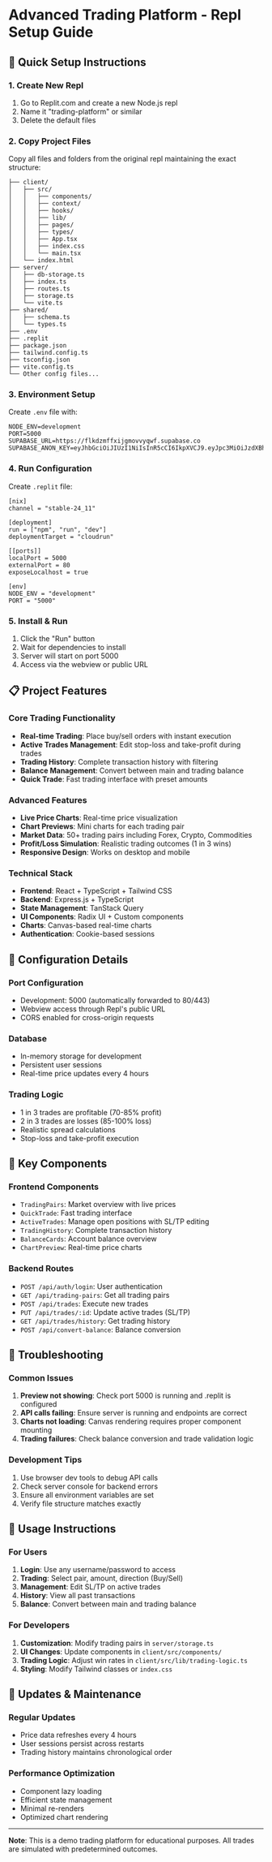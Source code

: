 
# Advanced Trading Platform - Repl Setup Guide

## 🚀 Quick Setup Instructions

### 1. Create New Repl
1. Go to Replit.com and create a new Node.js repl
2. Name it "trading-platform" or similar
3. Delete the default files

### 2. Copy Project Files
Copy all files and folders from the original repl maintaining the exact structure:

```
├── client/
│   ├── src/
│   │   ├── components/
│   │   ├── context/
│   │   ├── hooks/
│   │   ├── lib/
│   │   ├── pages/
│   │   ├── types/
│   │   ├── App.tsx
│   │   ├── index.css
│   │   └── main.tsx
│   └── index.html
├── server/
│   ├── db-storage.ts
│   ├── index.ts
│   ├── routes.ts
│   ├── storage.ts
│   └── vite.ts
├── shared/
│   ├── schema.ts
│   └── types.ts
├── .env
├── .replit
├── package.json
├── tailwind.config.ts
├── tsconfig.json
├── vite.config.ts
└── Other config files...
```

### 3. Environment Setup
Create `.env` file with:
```
NODE_ENV=development
PORT=5000
SUPABASE_URL=https://flkdzmffxijgmovvyqwf.supabase.co
SUPABASE_ANON_KEY=eyJhbGciOiJIUzI1NiIsInR5cCI6IkpXVCJ9.eyJpc3MiOiJzdXBhYmFzZSIsInJlZiI6ImZsa2R6bWZmeGlqZ21vdnZ5cXdmIiwicm9sZSI6ImFub24iLCJpYXQiOjE3NTQzMzA4MTYsImV4cCI6MjA2OTkwNjgxNn0.meLozIfyhGGtXlV5BEnmuNE8sybHHGov7u4JbklcU6c
```

### 4. Run Configuration
Create `.replit` file:
```
[nix]
channel = "stable-24_11"

[deployment]
run = ["npm", "run", "dev"]
deploymentTarget = "cloudrun"

[[ports]]
localPort = 5000
externalPort = 80
exposeLocalhost = true

[env]
NODE_ENV = "development"
PORT = "5000"
```

### 5. Install & Run
1. Click the "Run" button
2. Wait for dependencies to install
3. Server will start on port 5000
4. Access via the webview or public URL

## 📋 Project Features

### Core Trading Functionality
- **Real-time Trading**: Place buy/sell orders with instant execution
- **Active Trades Management**: Edit stop-loss and take-profit during trades
- **Trading History**: Complete transaction history with filtering
- **Balance Management**: Convert between main and trading balance
- **Quick Trade**: Fast trading interface with preset amounts

### Advanced Features
- **Live Price Charts**: Real-time price visualization
- **Chart Previews**: Mini charts for each trading pair
- **Market Data**: 50+ trading pairs including Forex, Crypto, Commodities
- **Profit/Loss Simulation**: Realistic trading outcomes (1 in 3 wins)
- **Responsive Design**: Works on desktop and mobile

### Technical Stack
- **Frontend**: React + TypeScript + Tailwind CSS
- **Backend**: Express.js + TypeScript
- **State Management**: TanStack Query
- **UI Components**: Radix UI + Custom components
- **Charts**: Canvas-based real-time charts
- **Authentication**: Cookie-based sessions

## 🔧 Configuration Details

### Port Configuration
- Development: 5000 (automatically forwarded to 80/443)
- Webview access through Repl's public URL
- CORS enabled for cross-origin requests

### Database
- In-memory storage for development
- Persistent user sessions
- Real-time price updates every 4 hours

### Trading Logic
- 1 in 3 trades are profitable (70-85% profit)
- 2 in 3 trades are losses (85-100% loss)
- Realistic spread calculations
- Stop-loss and take-profit execution

## 🎯 Key Components

### Frontend Components
- `TradingPairs`: Market overview with live prices
- `QuickTrade`: Fast trading interface
- `ActiveTrades`: Manage open positions with SL/TP editing
- `TradingHistory`: Complete transaction history
- `BalanceCards`: Account balance overview
- `ChartPreview`: Real-time price charts

### Backend Routes
- `POST /api/auth/login`: User authentication
- `GET /api/trading-pairs`: Get all trading pairs
- `POST /api/trades`: Execute new trades
- `PUT /api/trades/:id`: Update active trades (SL/TP)
- `GET /api/trades/history`: Get trading history
- `POST /api/convert-balance`: Balance conversion

## 🚨 Troubleshooting

### Common Issues
1. **Preview not showing**: Check port 5000 is running and .replit is configured
2. **API calls failing**: Ensure server is running and endpoints are correct
3. **Charts not loading**: Canvas rendering requires proper component mounting
4. **Trading failures**: Check balance conversion and trade validation logic

### Development Tips
1. Use browser dev tools to debug API calls
2. Check server console for backend errors
3. Ensure all environment variables are set
4. Verify file structure matches exactly

## 📱 Usage Instructions

### For Users
1. **Login**: Use any username/password to access
2. **Trading**: Select pair, amount, direction (Buy/Sell)
3. **Management**: Edit SL/TP on active trades
4. **History**: View all past transactions
5. **Balance**: Convert between main and trading balance

### For Developers
1. **Customization**: Modify trading pairs in `server/storage.ts`
2. **UI Changes**: Update components in `client/src/components/`
3. **Trading Logic**: Adjust win rates in `client/src/lib/trading-logic.ts`
4. **Styling**: Modify Tailwind classes or `index.css`

## 🔄 Updates & Maintenance

### Regular Updates
- Price data refreshes every 4 hours
- User sessions persist across restarts
- Trading history maintains chronological order

### Performance Optimization
- Component lazy loading
- Efficient state management
- Minimal re-renders
- Optimized chart rendering

---

**Note**: This is a demo trading platform for educational purposes. All trades are simulated with predetermined outcomes.
